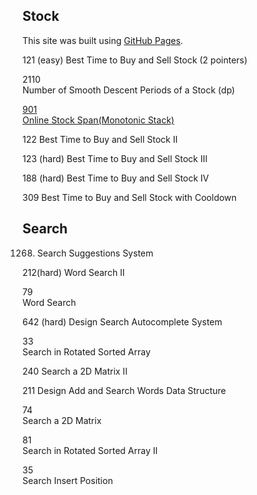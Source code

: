 
## Stock
This site was built using [GitHub Pages](https://pages.github.com/).

121	(easy)
Best Time to Buy and Sell Stock (2 pointers)

2110	
Number of Smooth Descent Periods of a Stock (dp)

[901	
Online Stock Span(Monotonic Stack)](https://github.com/52147/Monotonic-Stack/blob/main/src/monotonicstack/StockSpanner.java)

122	
Best Time to Buy and Sell Stock II

123	(hard)
Best Time to Buy and Sell Stock III

188	(hard)
Best Time to Buy and Sell Stock IV

309	
Best Time to Buy and Sell Stock with Cooldown

## Search
1268. Search Suggestions System


212(hard)
Word Search II

79	
Word Search

642	(hard)
Design Search Autocomplete System

33	
Search in Rotated Sorted Array

240	
Search a 2D Matrix II

211	
Design Add and Search Words Data Structure

74	
Search a 2D Matrix

81	
Search in Rotated Sorted Array II

35	
Search Insert Position


